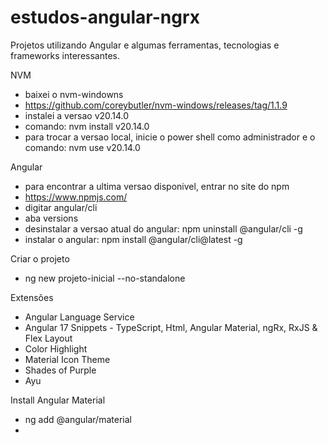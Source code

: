 # estudos-angular-ngrx
Projetos utilizando Angular e algumas ferramentas, tecnologias e frameworks interessantes.

NVM

- baixei o nvm-windowns
- https://github.com/coreybutler/nvm-windows/releases/tag/1.1.9
- instalei a versao v20.14.0
- comando: nvm install v20.14.0
- para trocar a versao local, inicie o power shell como administrador e o comando: nvm use v20.14.0

Angular

- para encontrar a ultima versao disponivel, entrar no site do npm
- https://www.npmjs.com/
- digitar angular/cli 
- aba versions
- desinstalar a versao atual do angular:  npm uninstall @angular/cli -g
- instalar o angular: npm install @angular/cli@latest -g

Criar o projeto

- ng new projeto-inicial --no-standalone


Extensões
- Angular Language Service
- Angular 17 Snippets - TypeScript, Html, Angular Material, ngRx, RxJS & Flex Layout
- Color Highlight
- Material Icon Theme
- Shades of Purple
- Ayu

Install Angular Material
- ng add @angular/material
- 

